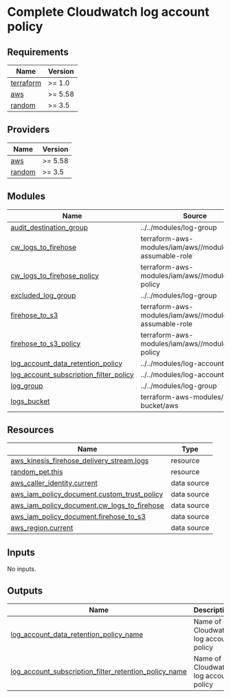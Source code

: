 # Complete Cloudwatch log account policy

<!-- BEGINNING OF PRE-COMMIT-TERRAFORM DOCS HOOK -->
## Requirements

| Name | Version |
|------|---------|
| <a name="requirement_terraform"></a> [terraform](#requirement\_terraform) | >= 1.0 |
| <a name="requirement_aws"></a> [aws](#requirement\_aws) | >= 5.58 |
| <a name="requirement_random"></a> [random](#requirement\_random) | >= 3.5 |

## Providers

| Name | Version |
|------|---------|
| <a name="provider_aws"></a> [aws](#provider\_aws) | >= 5.58 |
| <a name="provider_random"></a> [random](#provider\_random) | >= 3.5 |

## Modules

| Name | Source | Version |
|------|--------|---------|
| <a name="module_audit_destination_group"></a> [audit\_destination\_group](#module\_audit\_destination\_group) | ../../modules/log-group | n/a |
| <a name="module_cw_logs_to_firehose"></a> [cw\_logs\_to\_firehose](#module\_cw\_logs\_to\_firehose) | terraform-aws-modules/iam/aws//modules/iam-assumable-role | ~> 5.0 |
| <a name="module_cw_logs_to_firehose_policy"></a> [cw\_logs\_to\_firehose\_policy](#module\_cw\_logs\_to\_firehose\_policy) | terraform-aws-modules/iam/aws//modules/iam-policy | ~> 5.0 |
| <a name="module_excluded_log_group"></a> [excluded\_log\_group](#module\_excluded\_log\_group) | ../../modules/log-group | n/a |
| <a name="module_firehose_to_s3"></a> [firehose\_to\_s3](#module\_firehose\_to\_s3) | terraform-aws-modules/iam/aws//modules/iam-assumable-role | ~> 5.0 |
| <a name="module_firehose_to_s3_policy"></a> [firehose\_to\_s3\_policy](#module\_firehose\_to\_s3\_policy) | terraform-aws-modules/iam/aws//modules/iam-policy | ~> 5.0 |
| <a name="module_log_account_data_retention_policy"></a> [log\_account\_data\_retention\_policy](#module\_log\_account\_data\_retention\_policy) | ../../modules/log-account-policy | n/a |
| <a name="module_log_account_subscription_filter_policy"></a> [log\_account\_subscription\_filter\_policy](#module\_log\_account\_subscription\_filter\_policy) | ../../modules/log-account-policy | n/a |
| <a name="module_log_group"></a> [log\_group](#module\_log\_group) | ../../modules/log-group | n/a |
| <a name="module_logs_bucket"></a> [logs\_bucket](#module\_logs\_bucket) | terraform-aws-modules/s3-bucket/aws | ~> 4.0 |

## Resources

| Name | Type |
|------|------|
| [aws_kinesis_firehose_delivery_stream.logs](https://registry.terraform.io/providers/hashicorp/aws/latest/docs/resources/kinesis_firehose_delivery_stream) | resource |
| [random_pet.this](https://registry.terraform.io/providers/hashicorp/random/latest/docs/resources/pet) | resource |
| [aws_caller_identity.current](https://registry.terraform.io/providers/hashicorp/aws/latest/docs/data-sources/caller_identity) | data source |
| [aws_iam_policy_document.custom_trust_policy](https://registry.terraform.io/providers/hashicorp/aws/latest/docs/data-sources/iam_policy_document) | data source |
| [aws_iam_policy_document.cw_logs_to_firehose](https://registry.terraform.io/providers/hashicorp/aws/latest/docs/data-sources/iam_policy_document) | data source |
| [aws_iam_policy_document.firehose_to_s3](https://registry.terraform.io/providers/hashicorp/aws/latest/docs/data-sources/iam_policy_document) | data source |
| [aws_region.current](https://registry.terraform.io/providers/hashicorp/aws/latest/docs/data-sources/region) | data source |

## Inputs

No inputs.

## Outputs

| Name | Description |
|------|-------------|
| <a name="output_log_account_data_retention_policy_name"></a> [log\_account\_data\_retention\_policy\_name](#output\_log\_account\_data\_retention\_policy\_name) | Name of Cloudwatch log account policy |
| <a name="output_log_account_subscription_filter_retention_policy_name"></a> [log\_account\_subscription\_filter\_retention\_policy\_name](#output\_log\_account\_subscription\_filter\_retention\_policy\_name) | Name of Cloudwatch log account policy |
<!-- END OF PRE-COMMIT-TERRAFORM DOCS HOOK -->
